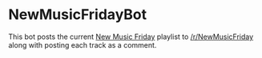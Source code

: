 NewMusicFridayBot
=================

This bot posts the current [New Music Friday](https://open.spotify.com/user/spotify/playlist/1yHZ5C3penaxRdWR7LRIOb) playlist to [/r/NewMusicFriday](https://www.reddit.com/r/NewMusicFriday/) along with posting each track as a comment.